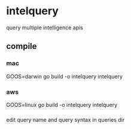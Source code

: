 # intelquery
query multiple intelligence apis

## compile

### mac

GOOS=darwin go build -o intelquery intelquery

### aws

GOOS=linux go build -o intelquery intelquery

###

edit query name and query syntax in queries dir
